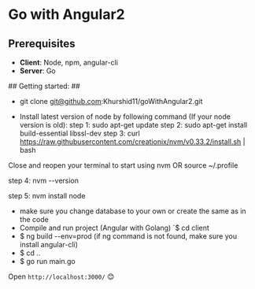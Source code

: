 # Go with Angular2 #

## Prerequisites ##

* **Client**: Node, npm, angular-cli
* **Server**: Go

## Getting started: ##
* git clone git@github.com:Khurshid11/goWithAngular2.git

* Install latest version of node by following command (If your node version is old):
step 1: sudo apt-get update
step 2: sudo apt-get install build-essential libssl-dev
step 3: curl https://raw.githubusercontent.com/creationix/nvm/v0.33.2/install.sh | bash

Close and reopen your terminal to start using nvm 
	OR
source ~/.profile


step 4: nvm --version

step 5: nvm install node


* make sure you change database to your own or create the same as in the code
* Compile and run project (Angular with Golang) `$ cd client
* $ ng build --env=prod (if ng command is not found, make sure you install angular-cli)  
* $ cd ..
* $ go run main.go

Open `http://localhost:3000/` 😊
